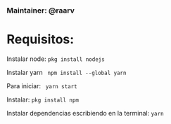 ### Maintainer: @raarv

# Requisitos:

Instalar node:
```pkg install nodejs```

Instalar yarn
``` npm install --global yarn```

Para iniciar:
``` yarn start```

Instalar: 
```pkg install npm```

Instalar dependencias escribiendo en la terminal: 
```yarn```
